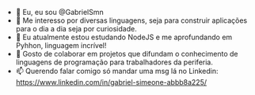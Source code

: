 - 👋 Eu, eu sou @GabrielSmn
- 👀 Me interesso por diversas linguagens, seja para construir aplicações para o dia a dia seja por curiosidade.
- 🌱 Eu atualmente estou estudando NodeJS e me aprofundando em Pyhhon, linguagem incrível!
- 💞️ Gosto de colaborar em projetos que difundam o conhecimento de linguagens de programação para trabalhadores da periferia.
- 📫 Querendo falar comigo só mandar uma msg lá no Linkedin: https://www.linkedin.com/in/gabriel-simeone-abbb8a225/

